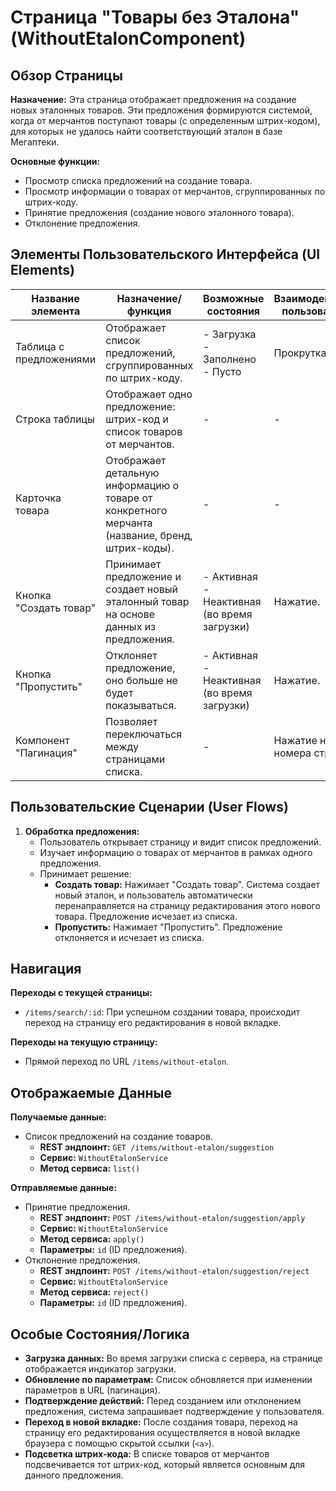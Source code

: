 # Страница "Товары без Эталона" (WithoutEtalonComponent)

## Обзор Страницы

**Назначение:** Эта страница отображает предложения на создание новых эталонных товаров. Эти предложения формируются системой, когда от мерчантов поступают товары (с определенным штрих-кодом), для которых не удалось найти соответствующий эталон в базе Мегаптеки.

**Основные функции:**
-   Просмотр списка предложений на создание товара.
-   Просмотр информации о товарах от мерчантов, сгруппированных по штрих-коду.
-   Принятие предложения (создание нового эталонного товара).
-   Отклонение предложения.

## Элементы Пользовательского Интерфейса (UI Elements)

| Название элемента | Назначение/функция | Возможные состояния | Взаимодействие пользователя |
| --- | --- | --- | --- |
| Таблица с предложениями | Отображает список предложений, сгруппированных по штрих-коду. | - Загрузка<br>- Заполнено<br>- Пусто | Прокрутка. |
| Строка таблицы | Отображает одно предложение: штрих-код и список товаров от мерчантов. | - | - |
| Карточка товара | Отображает детальную информацию о товаре от конкретного мерчанта (название, бренд, штрих-коды). | - | - |
| Кнопка "Создать товар" | Принимает предложение и создает новый эталонный товар на основе данных из предложения. | - Активная<br>- Неактивная (во время загрузки) | Нажатие. |
| Кнопка "Пропустить" | Отклоняет предложение, оно больше не будет показываться. | - Активная<br>- Неактивная (во время загрузки) | Нажатие. |
| Компонент "Пагинация" | Позволяет переключаться между страницами списка. | - | Нажатие на номера страниц. |

## Пользовательские Сценарии (User Flows)

1.  **Обработка предложения:**
    -   Пользователь открывает страницу и видит список предложений.
    -   Изучает информацию о товарах от мерчантов в рамках одного предложения.
    -   Принимает решение:
        -   **Создать товар:** Нажимает "Создать товар". Система создает новый эталон, и пользователь автоматически перенаправляется на страницу редактирования этого нового товара. Предложение исчезает из списка.
        -   **Пропустить:** Нажимает "Пропустить". Предложение отклоняется и исчезает из списка.

## Навигация

**Переходы с текущей страницы:**
-   `/items/search/:id`: При успешном создании товара, происходит переход на страницу его редактирования в новой вкладке.

**Переходы на текущую страницу:**
-   Прямой переход по URL `/items/without-etalon`.

## Отображаемые Данные

**Получаемые данные:**
-   Список предложений на создание товаров.
    -   **REST эндпоинт:** `GET /items/without-etalon/suggestion`
    -   **Сервис:** `WithoutEtalonService`
    -   **Метод сервиса:** `list()`

**Отправляемые данные:**
-   Принятие предложения.
    -   **REST эндпоинт:** `POST /items/without-etalon/suggestion/apply`
    -   **Сервис:** `WithoutEtalonService`
    -   **Метод сервиса:** `apply()`
    -   **Параметры:** `id` (ID предложения).
-   Отклонение предложения.
    -   **REST эндпоинт:** `POST /items/without-etalon/suggestion/reject`
    -   **Сервис:** `WithoutEtalonService`
    -   **Метод сервиса:** `reject()`
    -   **Параметры:** `id` (ID предложения).

## Особые Состояния/Логика

-   **Загрузка данных:** Во время загрузки списка с сервера, на странице отображается индикатор загрузки.
-   **Обновление по параметрам:** Список обновляется при изменении параметров в URL (пагинация).
-   **Подтверждение действий:** Перед созданием или отклонением предложения, система запрашивает подтверждение у пользователя.
-   **Переход в новой вкладке:** После создания товара, переход на страницу его редактирования осуществляется в новой вкладке браузера с помощью скрытой ссылки (`<a>`).
-   **Подсветка штрих-кода:** В списке товаров от мерчантов подсвечивается тот штрих-код, который является основным для данного предложения.
